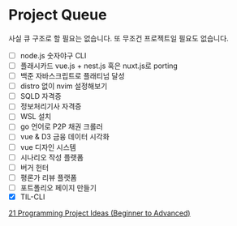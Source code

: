 # Project Queue

사실 큐 구조로 할 필요는 없습니다. 또 무조건 프로젝트일 필요도 없습니다.

- [ ] node.js 숫자야구 CLI
- [ ] 플래시카드 vue.js + nest.js 혹은 nuxt.js로 porting
- [ ] 백준 자바스크립트로 플래티넘 달성
- [ ] distro 없이 nvim 설정해보기
- [ ] SQLD 자격증
- [ ] 정보처리기사 자격증
- [ ] WSL 설치
- [ ] go 언어로 P2P 채권 크롤러
- [ ] vue & D3 금융 데이터 시각화
- [ ] vue 디자인 시스템
- [ ] 시나리오 작성 플랫폼
- [ ] 버거 헌터
- [ ] 평론가 리뷰 플랫폼
- [ ] 포트폴리오 페이지 만들기
- [x] TIL-CLI

[21 Programming Project Ideas (Beginner to Advanced)](https://www.youtube.com/watch?v=FCNg8KyMmGI)
